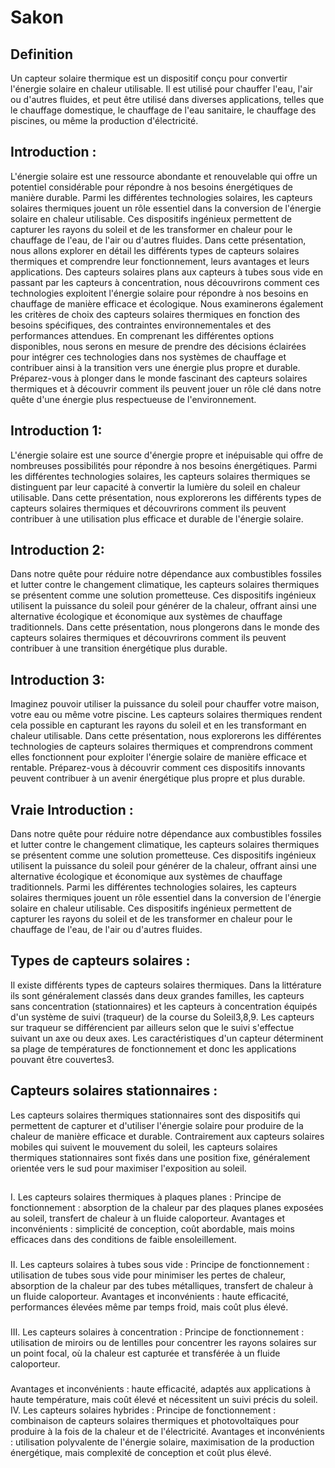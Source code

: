 # Sakon

## Definition
Un capteur solaire thermique est un dispositif conçu pour convertir l'énergie solaire en chaleur utilisable. Il est utilisé pour chauffer l'eau, l'air ou d'autres fluides, et peut être utilisé dans diverses applications, telles que le chauffage domestique, le chauffage de l'eau sanitaire, le chauffage des piscines, ou même la production d'électricité.


## **Introduction :**
L'énergie solaire est une ressource abondante et renouvelable qui offre un potentiel considérable pour répondre à nos besoins énergétiques de manière durable. Parmi les différentes technologies solaires, les capteurs solaires thermiques jouent un rôle essentiel dans la conversion de l'énergie solaire en chaleur utilisable. Ces dispositifs ingénieux permettent de capturer les rayons du soleil et de les transformer en chaleur pour le chauffage de l'eau, de l'air ou d'autres fluides.
Dans cette présentation, nous allons explorer en détail les différents types de capteurs solaires thermiques et comprendre leur fonctionnement, leurs avantages et leurs applications. Des capteurs solaires plans aux capteurs à tubes sous vide en passant par les capteurs à concentration, nous découvrirons comment ces technologies exploitent l'énergie solaire pour répondre à nos besoins en chauffage de manière efficace et écologique.
Nous examinerons également les critères de choix des capteurs solaires thermiques en fonction des besoins spécifiques, des contraintes environnementales et des performances attendues. En comprenant les différentes options disponibles, nous serons en mesure de prendre des décisions éclairées pour intégrer ces technologies dans nos systèmes de chauffage et contribuer ainsi à la transition vers une énergie plus propre et durable.
Préparez-vous à plonger dans le monde fascinant des capteurs solaires thermiques et à découvrir comment ils peuvent jouer un rôle clé dans notre quête d'une énergie plus respectueuse de l'environnement.

## **Introduction 1:**

L'énergie solaire est une source d'énergie propre et inépuisable qui offre de nombreuses possibilités pour répondre à nos besoins énergétiques. Parmi les différentes technologies solaires, les capteurs solaires thermiques se distinguent par leur capacité à convertir la lumière du soleil en chaleur utilisable. Dans cette présentation, nous explorerons les différents types de capteurs solaires thermiques et découvrirons comment ils peuvent contribuer à une utilisation plus efficace et durable de l'énergie solaire.

## **Introduction 2:**

Dans notre quête pour réduire notre dépendance aux combustibles fossiles et lutter contre le changement climatique, les capteurs solaires thermiques se présentent comme une solution prometteuse. Ces dispositifs ingénieux utilisent la puissance du soleil pour générer de la chaleur, offrant ainsi une alternative écologique et économique aux systèmes de chauffage traditionnels. Dans cette présentation, nous plongerons dans le monde des capteurs solaires thermiques et découvrirons comment ils peuvent contribuer à une transition énergétique plus durable.



## **Introduction 3:**

Imaginez pouvoir utiliser la puissance du soleil pour chauffer votre maison, votre eau ou même votre piscine. Les capteurs solaires thermiques rendent cela possible en capturant les rayons du soleil et en les transformant en chaleur utilisable. Dans cette présentation, nous explorerons les différentes technologies de capteurs solaires thermiques et comprendrons comment elles fonctionnent pour exploiter l'énergie solaire de manière efficace et rentable. Préparez-vous à découvrir comment ces dispositifs innovants peuvent contribuer à un avenir énergétique plus propre et plus durable.

## **Vraie Introduction :**
Dans notre quête pour réduire notre dépendance aux combustibles fossiles et lutter contre le changement climatique, les capteurs solaires thermiques se présentent comme une solution prometteuse. Ces dispositifs ingénieux utilisent la puissance du soleil pour générer de la chaleur, offrant ainsi une alternative écologique et économique aux systèmes de chauffage traditionnels. Parmi les différentes technologies solaires, les capteurs solaires thermiques jouent un rôle essentiel dans la conversion de l'énergie solaire en chaleur utilisable. Ces dispositifs ingénieux permettent de capturer les rayons du soleil et de les transformer en chaleur pour le chauffage de l'eau, de l'air ou d'autres fluides. 


## **Types de capteurs solaires :**


Il existe différents types de capteurs solaires thermiques. Dans la littérature ils sont généralement classés dans deux grandes familles, les capteurs sans concentration (stationnaires) et les capteurs à concentration équipés d'un système de suivi (traqueur) de la course du Soleil3,8,9. Les capteurs sur traqueur se différencient par ailleurs selon que le suivi s'effectue suivant un axe ou deux axes. Les caractéristiques d'un capteur déterminent sa plage de températures de fonctionnement et donc les applications pouvant être couvertes3.


## **Capteurs solaires stationnaires :**

Les capteurs solaires thermiques stationnaires sont des dispositifs qui permettent de capturer et d'utiliser l'énergie solaire pour produire de la chaleur de manière efficace et durable. Contrairement aux capteurs solaires mobiles qui suivent le mouvement du soleil, les capteurs solaires thermiques stationnaires sont fixés dans une position fixe, généralement orientée vers le sud pour maximiser l'exposition au soleil. 


## 
I. Les capteurs solaires thermiques à plaques planes :
Principe de fonctionnement : absorption de la chaleur par des plaques planes exposées au soleil, transfert de chaleur à un fluide caloporteur.
Avantages et inconvénients : simplicité de conception, coût abordable, mais moins efficaces dans des conditions de faible ensoleillement.

###
II. Les capteurs solaires à tubes sous vide :
Principe de fonctionnement : utilisation de tubes sous vide pour minimiser les pertes de chaleur, absorption de la chaleur par des tubes métalliques, transfert de chaleur à un fluide caloporteur.
Avantages et inconvénients : haute efficacité, performances élevées même par temps froid, mais coût plus élevé.
###
III. Les capteurs solaires à concentration :
Principe de fonctionnement : utilisation de miroirs ou de lentilles pour concentrer les rayons solaires sur un point focal, où la chaleur est capturée et transférée à un fluide caloporteur.
###
Avantages et inconvénients : haute efficacité, adaptés aux applications à haute température, mais coût élevé et nécessitent un suivi précis du soleil.
IV. Les capteurs solaires hybrides :
Principe de fonctionnement : combinaison de capteurs solaires thermiques et photovoltaïques pour produire à la fois de la chaleur et de l'électricité.
Avantages et inconvénients : utilisation polyvalente de l'énergie solaire, maximisation de la production énergétique, mais complexité de conception et coût plus élevé.
